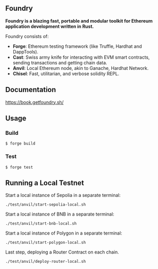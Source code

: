 ## Foundry

**Foundry is a blazing fast, portable and modular toolkit for Ethereum application development written in Rust.**

Foundry consists of:

- **Forge**: Ethereum testing framework (like Truffle, Hardhat and DappTools).
- **Cast**: Swiss army knife for interacting with EVM smart contracts, sending transactions and getting chain data.
- **Anvil**: Local Ethereum node, akin to Ganache, Hardhat Network.
- **Chisel**: Fast, utilitarian, and verbose solidity REPL.

## Documentation

https://book.getfoundry.sh/

## Usage

### Build

```shell
$ forge build
```

### Test

```shell
$ forge test
```

## Running a Local Testnet

Start a local instance of Sepolia in a separate terminal:

```shell
./test/anvil/start-sepolia-local.sh
```

Start a local instance of BNB in a separate terminal:

```shell
./test/anvil/start-bnb-local.sh
```

Start a local instance of Polygon in a separate terminal:

```shell
./test/anvil/start-polygon-local.sh
```

Last step, deploying a Router Contract on each chain.

```shell
./test/anvil/deploy-router-local.sh
```
